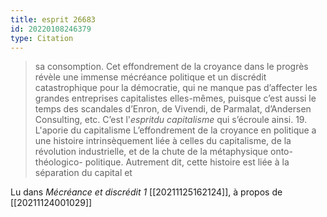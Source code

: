 ```yaml
---
title: esprit 26683
id: 20220108246379
type: Citation
---
```


> sa consomption. Cet effondrement de la croyance dans le progrès révèle une immense mécréance politique et un discrédit catastrophique pour la démocratie, qui ne manque pas d’affecter les grandes entreprises capitalistes elles-mêmes, puisque c’est aussi le temps des scandales d’Enron, de Vivendi, de Parmalat, d’Andersen Consulting, etc. C’est l'*espritdu capitalisme* qui s’écroule ainsi. 19. L'aporie du capitalisme L’effondrement de la croyance en politique a une histoire intrinsèquement liée à celles du capitalisme, de la révolution industrielle, et de la chute de la métaphysique onto-théologico- politique. Autrement dit, cette histoire est liée à la séparation du capital et

Lu dans *Mécréance et discrédit 1* [[20211125162124]], à propos de [[20211124001029]]